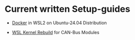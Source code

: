 # Current written Setup-guides

+ [Docker](/wsl_docker_setup.md) in WSL2 on Ubuntu-24.04 Distribution

+ [WSL Kernel Rebuild](/kernel_rebuild.md) for CAN-Bus Modules
